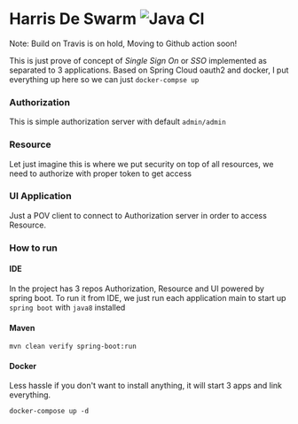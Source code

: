 # Harris De Swarm ![Java CI](https://github.com/anonymint/harris-de-swarm/workflows/Java%20CI/badge.svg?branch=master&event=status)
Note: Build on Travis is on hold, Moving to Github action soon!
 
This is just prove of concept of *Single Sign On* or *SSO* implemented as separated to 3 applications. 
Based on Spring Cloud oauth2 and docker, I put everything up here so we can just `docker-compse up`  

### Authorization 

This is simple authorization server with default `admin/admin` 

### Resource

Let just imagine this is where we put security on top of all resources, we need to authorize with proper token to get access

### UI Application

Just a POV client to connect to Authorization server in order to access Resource.

### How to run 

#### IDE

In the project has 3 repos Authorization, Resource and UI powered by spring boot. To run it from IDE, we just run each application main to start up `spring boot` with `java8` installed 

#### Maven

    mvn clean verify spring-boot:run
    
#### Docker
Less hassle if you don't want to install anything, it will start 3 apps and link everything.

    docker-compose up -d 
